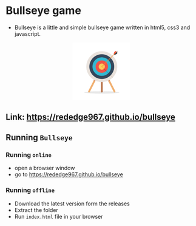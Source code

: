 # Bullseye game
- Bullseye is a little and simple bullseye game written in html5, css3 and javascript.

<p align="center">
  <img src="favicon.png" height="30%" width="30%">
</p>

## Link: https://rededge967.github.io/bullseye

## Running `Bullseye`
### Running `online`
- open a browser window
- go to https://rededge967.github.io/bullseye

### Running `offline`
- Download the latest version form the releases
- Extract the folder
- Run `index.html` file in your browser

